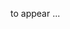 <!-- 
  Hivemall: Hive scalable Machine Learning Library
  
  Licensed under the Apache License, Version 2.0 (the "License");
  you may not use this file except in compliance with the License.
  You may obtain a copy of the License at
  
          http://www.apache.org/licenses/LICENSE-2.0
          
  Unless required by applicable law or agreed to in writing, software
  distributed under the License is distributed on an "AS IS" BASIS,
  WITHOUT WARRANTIES OR CONDITIONS OF ANY KIND, either express or implied.
  See the License for the specific language governing permissions and
  limitations under the License.
-->

to appear ...